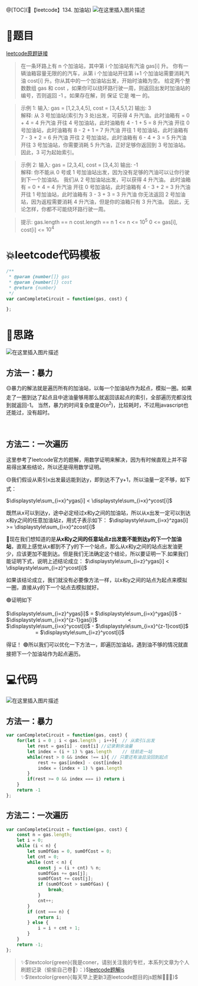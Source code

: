 @[TOC](🚅【leetcode】134. 加油站)
![在这里插入图片描述](https://img-blog.csdnimg.cn/7bd3cd5ef8154d7da99e5cd9badf12f4.png#pic_center)

# 🚀题目
[leetcode原题链接](https://leetcode-cn.com/problems/gas-station/)
> 在一条环路上有 n 个加油站，其中第 i 个加油站有汽油 gas[i] 升。
> 你有一辆油箱容量无限的的汽车，从第 i 个加油站开往第 i+1 个加油站需要消耗汽油 cost[i] 升。你从其中的一个加油站出发，开始时油箱为空。
> 给定两个整数数组 gas 和 cost ，如果你可以绕环路行驶一周，则返回出发时加油站的编号，否则返回 -1 。如果存在解，则 保证 它是 唯一 的。

 

>示例 1:
>输入: gas = [1,2,3,4,5], cost = [3,4,5,1,2]
>输出: 3
><br>
>解释:
>从 3 号加油站(索引为 3 处)出发，可获得 4 升汽油。此时油箱有 = 0 + 4 = 4 升汽油
>开往 4 号加油站，此时油箱有 4 - 1 + 5 = 8 升汽油
>开往 0 号加油站，此时油箱有 8 - 2 + 1 = 7 升汽油
>开往 1 号加油站，此时油箱有 7 - 3 + 2 = 6 升汽油
>开往 2 号加油站，此时油箱有 6 - 4 + 3 = 5 升汽油
>开往 3 号加油站，你需要消耗 5 升汽油，正好足够你返回到 3 号加油站。
>因此，3 可为起始索引。

>示例 2:
>输入: gas = [2,3,4], cost = [3,4,3]
>输出: -1
><br>
>解释:
>你不能从 0 号或 1 号加油站出发，因为没有足够的汽油可以让你行驶到下一个加油站。
>我们从 2 号加油站出发，可以获得 4 升汽油。 此时油箱有 = 0 + 4 = 4 升汽油
>开往 0 号加油站，此时油箱有 4 - 3 + 2 = 3 升汽油
>开往 1 号加油站，此时油箱有 3 - 3 + 3 = 3 升汽油
>你无法返回 2 号加油站，因为返程需要消耗 4 升汽油，但是你的油箱只有 3 升汽油。
>因此，无论怎样，你都不可能绕环路行驶一周。


>提示:
>gas.length == n
>cost.length == n
>1 <= n <= $10^5$
>0 <= gas[i], cost[i] <= $10^4$


# 💥leetcode代码模板

```javascript
/**
 * @param {number[]} gas
 * @param {number[]} cost
 * @return {number}
 */
var canCompleteCircuit = function(gas, cost) {

};
```

# 🚀思路
![在这里插入图片描述](https://img-blog.csdnimg.cn/470f6b9e77f74bc390c692ed5c64bdeb.gif#pic_center)
## 方法一：暴力
🟡暴力的解法就是遍历所有的加油站，以每一个加油站作为起点，模拟一圈。如果走了一圈到达了起点且中途油量够用那么就返回该起点的索引，全部遍历完都没找到就返回-1。
当然，暴力的时间复杂度是$O(n^2)$，比较耗时，不过用javascript也还能过，没有超时。

<br>

## 方法二：一次遍历
这里参考了leetcode官方的题解，用数学证明来解决，因为有时候直观上并不容易得出某些结论，所以还是得用数学证明。

🟡我们假设从索引x出发最远能到达y，即到达不了y+1，所以油量一定不够，如下式：

$\displaystyle\sum_{i=x}^ygas[i] < \displaystyle\sum_{i=x}^ycost[i]$

既然从x可以到达y，途中必定经过x和y之间的加油站，所以从x出发一定可以到达x和y之间的任意加油站z，用式子表示如下：
$\displaystyle\sum_{i=x}^zgas[i] >= \displaystyle\sum_{i=x}^zcost[i]$


🔵现在我们想知道的是**从x和y之间的任意站点z出发能不能到达y的下一个加油站**，直观上感觉从x都到不了y的下一个站点，那么从x和y之间的站点出发油更少，应该更加不能到达。但是我们无法确定这个结论，所以要证明一下.如果我们能证明下式，说明上述结论成立：
$\displaystyle\sum_{i=z}^ygas[i] < \displaystyle\sum_{i=z}^ycost[i]$

如果该结论成立，我们就没有必要像方法一样，以x和y之间的站点为起点来模拟一圈，直接从y的下一个站点去模拟就好。
<br>

🟢证明如下

$\displaystyle\sum_{i=z}^ygas[i]$ = $\displaystyle\sum_{i=x}^ygas[i]$ - $\displaystyle\sum_{i=x}^{z-1}gas[i]$ 
&nbsp;&nbsp;&nbsp;&nbsp;&nbsp;&nbsp;&nbsp;&nbsp;&nbsp;&nbsp;&nbsp;&nbsp;&nbsp;&nbsp;&nbsp;&nbsp;&nbsp;&nbsp;&nbsp;&nbsp;< $\displaystyle\sum_{i=x}^ycost[i]$ - $\displaystyle\sum_{i=x}^{z-1}cost[i]$ 
&nbsp;&nbsp;&nbsp;&nbsp;&nbsp;&nbsp;&nbsp;&nbsp;&nbsp;&nbsp;&nbsp;&nbsp;&nbsp;&nbsp;&nbsp;&nbsp;&nbsp;&nbsp;&nbsp;&nbsp;= $\displaystyle\sum_{i=z}^ycost[i]$

得证！
🟣所以我们可以优化一下方法一，即遍历加油站，遇到油不够的情况就直接把下一个加油站作为起点遍历。
# 💻代码
![在这里插入图片描述](https://img-blog.csdnimg.cn/50b64835a43344369939c44437475cc5.png?x-oss-process=image/watermark,type_d3F5LXplbmhlaQ,shadow_50,text_Q1NETiBA5YmN56uvY29ybmVy,size_8,color_FFFFFF,t_70,g_se,x_16#pic_center)
## 方法一：暴力

```js
var canCompleteCircuit = function(gas, cost) {
    for(let i = 0 ; i < gas.length ; i++){  // 从索引i出发
        let rest = gas[i] - cost[i] //记录剩余油量
        let index = (i + 1) % gas.length    // 往前走一站
        while(rest > 0 && index !== i){ // 只要还有油且没回到起点
            rest += gas[index] - cost[index]
            index = (index + 1) % gas.length
        }  
        if(rest >= 0 && index === i) return i
    }
    return -1
};
```

## 方法二：一次遍历

```javascript
var canCompleteCircuit = function(gas, cost) {
    const n = gas.length;
    let i = 0;
    while (i < n) {
        let sumOfGas = 0, sumOfCost = 0;
        let cnt = 0;
        while (cnt < n) {
            const j = (i + cnt) % n;
            sumOfGas += gas[j];
            sumOfCost += cost[j];
            if (sumOfCost > sumOfGas) {
                break;
            }
            cnt++;
        }
        if (cnt === n) {
            return i;
        } else {
            i = i + cnt + 1;
        }
    }
    return -1;
};
```



> ✨$\textcolor{green}{我是coner，请别关注我的专栏，本系列文章为个人刷题记录（偷偷自己卷🤤）：}$[leetcode题解js](https://blog.csdn.net/laplacepoisson/category_11759331.html?spm=1001.2014.3001.5482)<br/>
> ✨$\textcolor{green}{每天早上更新3道leetcode题目的js题解🚀🚀🚀}$<br/>